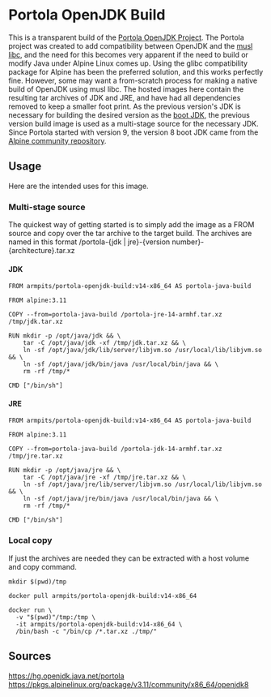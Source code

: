# Portola OpenJDK Build

This is a transparent build of the [Portola OpenJDK Project](https://openjdk.java.net/projects/portola/). The Portola project was created to add compatibility between OpenJDK and the [musl libc](https://www.musl-libc.org/), and the need for this becomes very apparent if the need to build or modify Java under Alpine Linux comes up. Using the glibc compatibility package for Alpine has been the preferred solution, and this works perfectly fine. However, some may want a from-scratch process for making a native build of OpenJDK using musl libc. The hosted images here contain the resulting tar archives of JDK and JRE, and have had all dependencies removed to keep a smaller foot print. As the previous version's JDK is necessary for building the desired version as the [boot JDK](https://hg.openjdk.java.net/jdk-updates/jdk9u/raw-file/tip/common/doc/building.html#boot-jdk-requirements), the previous version build image is used as a multi-stage source for the necessary JDK. Since Portola started with version 9, the version 8 boot JDK came from the [Alpine community repository](https://pkgs.alpinelinux.org/package/v3.11/community/x86_64/openjdk8).

## Usage

Here are the intended uses for this image.

### Multi-stage source

The quickest way of getting started is to simply add the image as a FROM source and copy over the tar archive to the target build. The archives are named in this format /portola-{jdk | jre}-{version number}-{architecture}.tar.xz

#### JDK

```
FROM armpits/portola-openjdk-build:v14-x86_64 AS portola-java-build
  
FROM alpine:3.11

COPY --from=portola-java-build /portola-jre-14-armhf.tar.xz /tmp/jdk.tar.xz

RUN mkdir -p /opt/java/jdk && \
    tar -C /opt/java/jdk -xf /tmp/jdk.tar.xz && \
    ln -sf /opt/java/jdk/lib/server/libjvm.so /usr/local/lib/libjvm.so && \
    ln -sf /opt/java/jdk/bin/java /usr/local/bin/java && \
    rm -rf /tmp/*

CMD ["/bin/sh"]
```

#### JRE

```
FROM armpits/portola-openjdk-build:v14-x86_64 AS portola-java-build
  
FROM alpine:3.11

COPY --from=portola-java-build /portola-jdk-14-armhf.tar.xz /tmp/jre.tar.xz

RUN mkdir -p /opt/java/jre && \
    tar -C /opt/java/jre -xf /tmp/jre.tar.xz && \
    ln -sf /opt/java/jre/lib/server/libjvm.so /usr/local/lib/libjvm.so && \
    ln -sf /opt/java/jre/bin/java /usr/local/bin/java && \
    rm -rf /tmp/*

CMD ["/bin/sh"]
```

### Local copy

If just the archives are needed they can be extracted with a host volume and copy command.

```
mkdir $(pwd)/tmp

docker pull armpits/portola-openjdk-build:v14-x86_64

docker run \
  -v "$(pwd)"/tmp:/tmp \
  -it armpits/portola-openjdk-build:v14-x86_64 \
  /bin/bash -c "/bin/cp /*.tar.xz ./tmp/"
```

## Sources

https://hg.openjdk.java.net/portola
https://pkgs.alpinelinux.org/package/v3.11/community/x86_64/openjdk8
